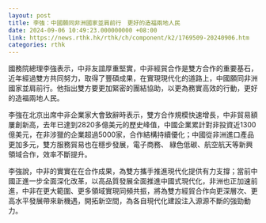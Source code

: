 ```yaml
---
layout: post
title: 李強：中國願同非洲國家並肩前行　更好的造福兩地人民
date: 2024-09-06 10:49:23.000000000 +08:00
link: https://news.rthk.hk/rthk/ch/component/k2/1769509-20240906.htm
categories: rthk
---
```


國務院總理李強表示，中非友誼厚重堅實，中非經貿合作是雙方合作的重要基石，近年經過雙方共同努力，取得了豐碩成果，在實現現代化的道路上，中國願同非洲國家並肩前行。他指出雙方要更加緊密的團結協助，以更為務實高效的行動，更好的造福兩地人民。

李強在北京出席中非企業家大會致辭時表示，雙方合作規模快速增長，中非貿易額屢創新高，去年已達到2820多億美元的歷史峰值，中國企業累計對非投資近1300億美元，在非涉獵的企業超過5000家，合作結構持續優化；中國從非洲進口產品更加多元，雙方服務貿易也在穩步發展，電子商務、 綠色低碳、航空航天等新興領域合作，效率不斷提升。

李強說，中非的實實在在合作成果，為雙方攜手推進現代化提供有力支撐；當前中國正進一步全面深化改革，以高品質發展全面推進中國式現代化，非洲也正加速前進，中非在更大範圍、更多領域實現同頻共振，將為雙方經貿合作向更深層次、更高水平發展帶來新機遇，開拓新空間，為各自現代化建設注入源源不斷的強勁動力。
